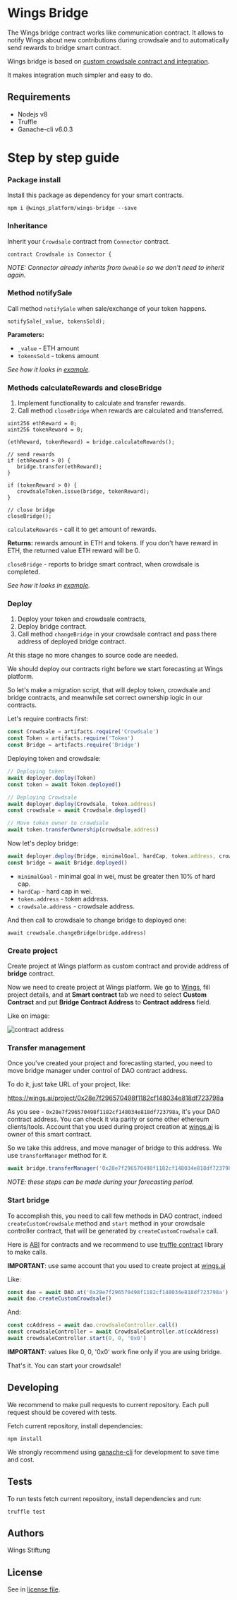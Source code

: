 # Wings Bridge

The Wings bridge contract works like communication contract. It allows to notify Wings about new contributions during crowdsale and to automatically send rewards to bridge smart contract.

Wings bridge is based on [custom crowdsale contract and integration](https://github.com/wingsdao/wings-integration).

It makes integration much simpler and easy to do.

## Requirements

- Nodejs v8
- Truffle
- Ganache-cli v6.0.3

# Step by step guide #

### Package install ###

Install this package as dependency for your smart contracts.

```
npm i @wings_platform/wings-bridge --save
```

### Inheritance ###

Inherit your `Crowdsale` contract from `Connector` contract.

```sc
contract Crowdsale is Connector {
```

*NOTE: Connector already inherits from `Ownable` so we don't need to inherit again.*

### Method notifySale ###

Call method `notifySale` when sale/exchange of your token happens.

```sc
notifySale(_value, tokensSold);
```
**Parameters:**
  - `_value` - ETH amount
  - `tokensSold` - tokens amount

*See how it looks in [example](https://github.com/WingsDao/wings-bridge/blob/master/contracts/examples/crowdsale.sol#L89-L117).*

### Methods calculateRewards and closeBridge ###

1. Implement functionality to calculate and transfer rewards.
2. Call method `closeBridge` when rewards are calculated and transferred.

```sc
uint256 ethReward = 0;
uint256 tokenReward = 0;

(ethReward, tokenReward) = bridge.calculateRewards();

// send rewards
if (ethReward > 0) {
   bridge.transfer(ethReward);
}

if (tokenReward > 0) {
   crowdsaleToken.issue(bridge, tokenReward);
}

// close bridge
closeBridge();
```

`calculateRewards` - call it to get amount of rewards.

**Returns:** rewards amount in ETH and tokens. If you don't have reward in ETH, the returned value ETH reward will be 0.

`closeBridge` - reports to bridge smart contract, when crowdsale is completed.

*See how it looks in [example](https://github.com/WingsDao/wings-bridge/blob/master/contracts/examples/crowdsale.sol#L53-L77).*

### Deploy ###

1. Deploy your token and crowdsale contracts,
2. Deploy bridge contract.
3. Call method `changeBridge` in your crowdsale contract and pass there address of deployed bridge contract.

At this stage no more changes to source code are needed.

We should deploy our contracts right before we start forecasting at Wings platform.

So let's make a migration script, that will deploy token, crowdsale and bridge contracts, and meanwhile set correct ownership logic in our contracts.


Let's require contracts first:

```js
const Crowdsale = artifacts.require('Crowdsale')
const Token = artifacts.require('Token')
const Bridge = artifacts.require('Bridge')
```


Deploying token and crowdsale:

```js
// Deploying token
await deployer.deploy(Token)
const token = await Token.deployed()

// Deploying Crowdsale
await deployer.deploy(Crowdsale, token.address)
const crowdsale = await Crowdsale.deployed()

// Move token owner to crowdsale
await token.transferOwnership(crowdsale.address)
```

Now let's deploy bridge:

```js
await deployer.deploy(Bridge, minimalGoal, hardCap, token.address, crowdsale.address)
const bridge = await Bridge.deployed()
```

- `minimalGoal` - minimal goal in wei, must be greater then 10% of hard cap.
- `hardCap` - hard cap in wei.
- `token.address` - token address.
- `crowdsale.address` - crowdsale address.

And then call to crowdsale to change bridge to deployed one:

```sc
await crowdsale.changeBridge(bridge.address)
```
### Create project ###

Create project at Wings platform as custom contract and provide address of **bridge** contract.

Now we need to create project at Wings platform. We go to [Wings](https://wings.ai), fill project details, and at **Smart contract** tab we need to select __Custom Contract__ and put **Bridge Contract Address** to __Contract address__ field.

Like on image:

![contract address](https://i.imgur.com/myATGnp.png)

### Transfer management ###

Once you've created your project and forecasting started, you need to move bridge manager under control of DAO contract address.

To do it, just take URL of your project, like:

https://wings.ai/project/0x28e7f296570498f1182cf148034e818df723798a

As you see - `0x28e7f296570498f1182cf148034e818df723798a`, it's your DAO contract address. You can check it via parity or some other ethereum clients/tools. Account that you used during project creation at [wings.ai](https://wings.ai) is owner of this smart contract.

So we take this address, and move manager of bridge to this address. We use `transferManager` method for it.

```js
await bridge.transferManager('0x28e7f296570498f1182cf148034e818df723798a')
```

*NOTE: these steps can be made during your forecasting period.*

### Start bridge ###

To accomplish this, you need to call few methods in DAO contract, indeed `createCustomCrowdsale` method and  `start` method in your crowdsale controller contract, that will be generated by `createCustomCrowdsale` call.

Here is [ABI](https://github.com/WingsDao/wings-bridge/tree/master/ABI) for contracts and we recommend to use [truffle contract](https://github.com/trufflesuite/truffle-contract) library to make calls.

**IMPORTANT**: use same account that you used to create project at [wings.ai](https://wings.ai)

Like:

```js
const dao = await DAO.at('0x28e7f296570498f1182cf148034e818df723798a') // change with your DAO address
await dao.createCustomCrowdsale()
```

And:

```js
const ccAddress = await dao.crowdsaleController.call()
const crowdsaleController = await CrowdsaleController.at(ccAddress)
await crowdsaleController.start(0, 0, '0x0')
```

**IMPORTANT**: values like 0, 0, '0x0' work fine only if you are using bridge.

That's it. You can start your crowdsale!

## Developing

We recommend to make pull requests to current repository. Each pull request should be covered with tests.

Fetch current repository, install dependencies:

    npm install

We strongly recommend using [ganache-cli](https://github.com/trufflesuite/ganache-cli) for development to save time and cost.

## Tests

To run tests fetch current repository, install dependencies and run:

    truffle test

## Authors

Wings Stiftung

## License

See in [license file](https://github.com/WingsDao/wings-bridge/blob/master/LICENSE).
